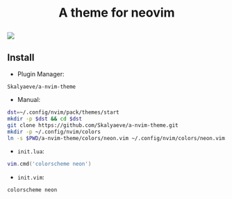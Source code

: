 # <p align="center">A theme for neovim</p>
![](https://github.com/Skalyaeve/images-1/blob/main/screenshot/nvim-theme.png)

## Install
- Plugin Manager:
```
Skalyaeve/a-nvim-theme
```
- Manual:
```sh
dst=~/.config/nvim/pack/themes/start
mkdir -p $dst && cd $dst
git clone https://github.com/Skalyaeve/a-nvim-theme.git
mkdir -p ~/.config/nvim/colors
ln -s $PWD/a-nvim-theme/colors/neon.vim ~/.config/nvim/colors/neon.vim
```

- `init.lua`:
```lua
vim.cmd('colorscheme neon')
```

- `init.vim`:
```vim
colorscheme neon
```
